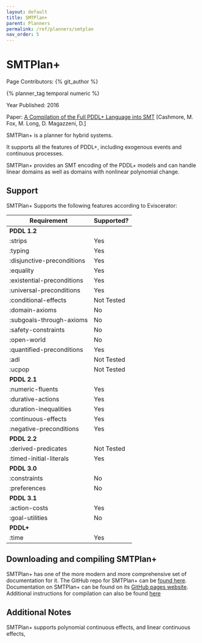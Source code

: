 ```yaml
---
layout: default
title: SMTPlan+
parent: Planners
permalink: /ref/planners/smtplan
nav_order: 5
---
```

# SMTPlan+

Page Contributors: {% git_author %}

{% planner_tag temporal numeric %}

Year Published: 2016

Paper: [A Compilation of the Full PDDL+ Language into SMT](https://www.aaai.org/ocs/index.php/ICAPS/ICAPS16/paper/view/13101/12664) [Cashmore, M. Fox, M. Long, D. Magazzeni, D.]

SMTPlan+ is a planner for hybrid systems.

It supports all the features of PDDL+, including exogenous events and continuous processes.

SMTPlan+ provides an SMT encoding of the PDDL+ models and can handle linear domains as well as domains with nonlinear polynomial change.

## Support
SMTPlan+ Supports the following features according to Eviscerator:

<!--- Markdown Generated by Eviscerator --->

|Requirement|Supported?|
|---|---|
|**PDDL 1.2**
|:strips| Yes
|:typing| Yes
|:disjunctive-preconditions| Yes
|:equality| Yes
|:existential-preconditions| Yes
|:universal-preconditions| Yes
|:conditional-effects| Not Tested
|:domain-axioms| No
|:subgoals-through-axioms| No
|:safety-constraints| No
|:open-world| No
|:quantified-preconditions| Yes
|:adl| Not Tested
|:ucpop| Not Tested
|**PDDL 2.1**
|:numeric-fluents| Yes
|:durative-actions| Yes
|:duration-inequalities| Yes
|:continuous-effects| Yes
|:negative-preconditions| Yes
|**PDDL 2.2**
|:derived-predicates| Not Tested
|:timed-initial-literals| Yes
|**PDDL 3.0**
|:constraints| No
|:preferences| No
|**PDDL 3.1**
|:action-costs| Yes
|:goal-utilities| No
|**PDDL+**
|:time| Yes

## Downloading and compiling SMTPlan+
SMTPlan+ has one of the more modern and more comprehensive set of documentation for it. The GitHub repo for SMTPlan+ can be [found here](https://github.com/KCL-Planning/SMTPlan). Documentation on SMTPlan+ can be found on its [GitHub pages website](http://kcl-planning.github.io/SMTPlan/). Additional instructions for compilation can also be found [here](https://github.com/KCL-Planning/SMTPlan/tree/master/SMTPlan)

## Additional Notes
SMTPlan+ supports polynomial continuous effects, and linear continuous effects, 
